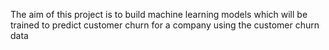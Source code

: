 The aim of this project is to build machine learning models which will be trained to predict customer churn for a company using the customer churn data


